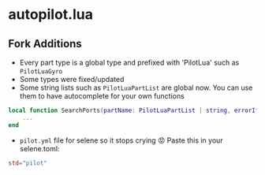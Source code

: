 # autopilot.lua

## Fork Additions

- Every part type is a global type and prefixed with 'PilotLua' such as `PilotLuaGyro`
- Some types were fixed/updated
- Some string lists such as `PilotLuaPartList` are global now. You can use them to have autocomplete for your own functions
```lua
local function SearchPorts(partName: PilotLuaPartList | string, errorIfNotFound: boolean?, maxPortNumber: number?): PilotLuaPart & any	
    ...
end
```

- `pilot.yml` file for selene so it stops crying 😡
Paste this in your selene.toml:
```toml
std="pilot"
```
